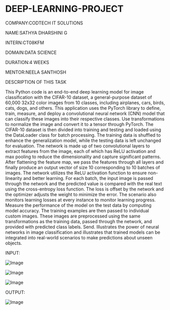 # DEEP-LEARNING-PROJECT

COMPANY:CODTECH IT SOLUTIONS

NAME:SATHYA DHARSHINI G

INTERN:CT08KFM

DOMAIN:DATA SCIENCE

DURATION:4 WEEKS

MENTOR:NEELA SANTHOSH

DESCRIPTION OF THIS TASK

This Python code is an end-to-end deep learning model for image classification with the CIFAR-10 dataset, a general-purpose dataset of 60,000 32x32 color images from 10 classes, including airplanes, cars, birds, cats, dogs, and others. This application uses the PyTorch library to define, train, measure, and deploy a convolutional neural network (CNN) model that can classify these images into their respective classes. Use transformations to normalize the image and convert it to a tensor through PyTorch. The CIFAR-10 dataset is then divided into training and testing and loaded using the DataLoader class for batch processing. The training data is shuffled to enhance the generalization model, while the testing data is left unchanged for evaluation. The network is made up of two convolutional layers to extract features from the image, each of which has ReLU activation and max pooling to reduce the dimensionality and capture significant patterns. After flattening the feature map, we pass the features through all layers and finally produce an output vector of size 10 corresponding to 10 batches of images. The network utilizes the ReLU activation function to ensure non-linearity and better learning. For each batch, the input image is passed through the network and the predicted value is compared with the real text using the cross-entropy loss function. The loss is offset by the network and the optimizer adjusts the weight to minimize the error. The scenario also monitors learning losses at every instance to monitor learning progress. Measure the performance of the model on the test data by computing model accuracy. The training examples are then passed to individual custom images. These images are preprocessed using the same transformations as the training data, passed through the network, and provided with predicted class labels. Send. Illustrates the power of neural networks in image classification and illustrates that trained models can be integrated into real-world scenarios to make predictions about unseen objects.

INPUT:

![Image](https://github.com/user-attachments/assets/42eecf5f-2611-4170-a84c-d4c02c489722)

![Image](https://github.com/user-attachments/assets/1a097c85-7888-4894-b407-1b866aa313ae)

![Image](https://github.com/user-attachments/assets/25f97937-705e-4b70-a91c-66d9c38f2d25)


OUTPUT:

![Image](https://github.com/user-attachments/assets/fe317623-449d-4a1a-815a-10923c7c5578)







